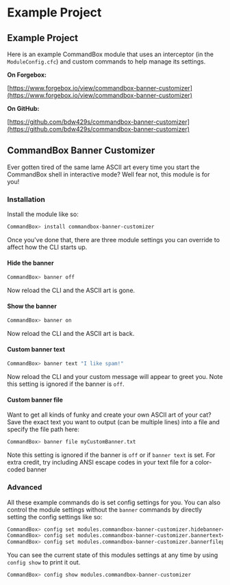 # Example Project

## Example Project

Here is an example CommandBox module that uses an interceptor \(in the `ModuleConfig.cfc`\) and custom commands to help manage its settings.

**On Forgebox:**

[https://www.forgebox.io/view/commandbox-banner-customizer](https://www.forgebox.io/view/commandbox-banner-customizer)

**On GitHub:**

[https://github.com/bdw429s/commandbox-banner-customizer](https://github.com/bdw429s/commandbox-banner-customizer)

## CommandBox Banner Customizer

Ever gotten tired of the same lame ASCII art every time you start the CommandBox shell in interactive mode? Well fear not, this module is for you!

### Installation

Install the module like so:

```bash
CommandBox> install commandbox-banner-customizer
```

Once you've done that, there are three module settings you can override to affect how the CLI starts up.

#### Hide the banner

```bash
CommandBox> banner off
```

Now reload the CLI and the ASCII art is gone.

#### Show the banner

```bash
CommandBox> banner on
```

Now reload the CLI and the ASCII art is back.

#### Custom banner text

```bash
CommandBox> banner text "I like spam!"
```

Now reload the CLI and your custom message will appear to greet you. Note this setting is ignored if the banner is `off`.

#### Custom banner file

Want to get all kinds of funky and create your own ASCII art of your cat? Save the exact text you want to output \(can be multiple lines\) into a file and specify the file path here:

```bash
CommandBox> banner file myCustomBanner.txt
```

Note this setting is ignored if the banner is `off` or if `banner text` is set. For extra credit, try including ANSI escape codes in your text file for a color-coded banner

### Advanced

All these example commands do is set config settings for you. You can also control the module settings without the `banner` commands by directly setting the config settings like so:

```bash
CommandBox> config set modules.commandbox-banner-customizer.hidebanner=true
CommandBox> config set modules.commandbox-banner-customizer.bannertext="I like spam!"
CommandBox> config set modules.commandbox-banner-customizer.bannerfilepath="C:\\myCustomBanner.txt"
```

You can see the current state of this modules settings at any time by using `config show` to print it out.

```bash
CommandBox> config show modules.commandbox-banner-customizer
```

